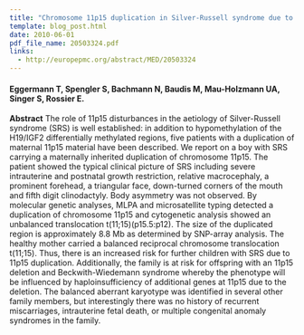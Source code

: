 ```yaml
---
title: "Chromosome 11p15 duplication in Silver-Russell syndrome due to a maternally inherited translocation t(11;15)"
template: blog_post.html 
date: 2010-06-01
pdf_file_name: 20503324.pdf
links:
  - http://europepmc.org/abstract/MED/20503324
---
```


#### Eggermann T, Spengler S, Bachmann N, Baudis M, Mau-Holzmann UA, Singer S, Rossier E.

**Abstract** The role of 11p15 disturbances in the aetiology of Silver-Russell syndrome (SRS) is well established: in addition to hypomethylation of the H19/IGF2 differentially methylated regions, five patients with a duplication of maternal 11p15 material have been described. We report on a boy with SRS carrying a maternally inherited duplication of chromosome 11p15.<!--more--> The patient showed the typical clinical picture of SRS including severe intrauterine and postnatal growth restriction, relative macrocephaly, a prominent forehead, a triangular face, down-turned corners of the mouth and fifth digit clinodactyly. Body asymmetry was not observed. By molecular genetic analyses, MLPA and microsatellite typing detected a duplication of chromosome 11p15 and cytogenetic analysis showed an unbalanced translocation t(11;15)(p15.5:p12). The size of the duplicated region is approximately 8.8 Mb as determined by SNP-array analysis. The healthy mother carried a balanced reciprocal chromosome translocation t(11;15). Thus, there is an increased risk for further children with SRS due to 11p15 duplication. Additionally, the family is at risk for offspring with an 11p15 deletion and Beckwith-Wiedemann syndrome whereby the phenotype will be influenced by haploinsufficiency of additional genes at 11p15 due to the deletion. The balanced aberrant karyotype was identified in several other family members, but interestingly there was no history of recurrent miscarriages, intrauterine fetal death, or multiple congenital anomaly syndromes in the family.

